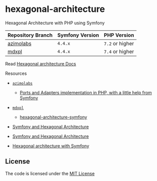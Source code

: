 # hexagonal-architecture
Hexagonal Architecture with PHP using Symfony

| Repository Branch | Symfony Version | PHP Version     |
|-------------------|-----------------|-----------------|
| [azimolabs][1]    | `4.4.x`         | `7.2` or higher |
| [mdxpl][2]        | `4.4.x`         | `7.4` or higher |


Read [Hexagonal architecture Docs](https://en.wikipedia.org/wiki/Hexagonal_architecture_(software))

Resources   
- [`azimolabs`]()
  - [Ports and Adapters implementation in PHP, with a little help from Symfony](https://medium.com/azimolabs/ports-and-adapters-implementation-in-php-with-a-little-symfony-help-6d4fdbe830ba)

- [`mdxpl`]()
  - [hexagonal-architecture-symfony](https://github.com/mdxpl/hexagonal-architecture-symfony)
  
- [Symfony and Hexagonal Architecture](https://minompi.medium.com/symfony-and-hexagonal-architecture-b3c4704e94de)
- [Symfony and Hexagonal Architecture](https://dev.to/minompi/symfony-and-hexagonal-architecture-5c91)
- [Hexagonal architecture with Symfony](https://www.elao.com/blog/dev/architecture-hexagonale-symfony)

## License
The code is licensed under the [MIT License](https://github.com/habibun/hexagonal-architecture/blob/master/LICENSE)

[1]: https://github.com/habibun/hexagonal-architecture/tree/azimolabs
[2]: https://github.com/habibun/hexagonal-architecture/tree/mdxpl
